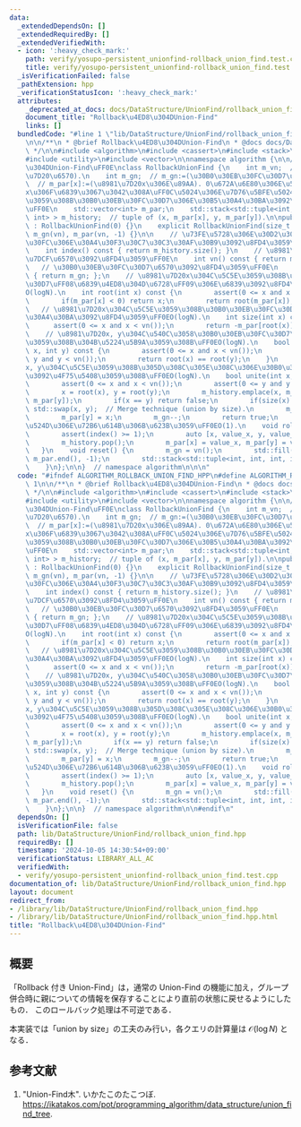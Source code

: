 ```yaml
---
data:
  _extendedDependsOn: []
  _extendedRequiredBy: []
  _extendedVerifiedWith:
  - icon: ':heavy_check_mark:'
    path: verify/yosupo-persistent_unionfind-rollback_union_find.test.cpp
    title: verify/yosupo-persistent_unionfind-rollback_union_find.test.cpp
  _isVerificationFailed: false
  _pathExtension: hpp
  _verificationStatusIcon: ':heavy_check_mark:'
  attributes:
    _deprecated_at_docs: docs/DataStructure/UnionFind/rollback_union_find.md
    document_title: "Rollback\u4ED8\u304DUnion-Find"
    links: []
  bundledCode: "#line 1 \"lib/DataStructure/UnionFind/rollback_union_find.hpp\"\n\n\
    \n\n/**\n * @brief Rollback\u4ED8\u304DUnion-Find\n * @docs docs/DataStructure/UnionFind/rollback_union_find.md\n\
    \ */\n\n#include <algorithm>\n#include <cassert>\n#include <stack>\n#include <tuple>\n\
    #include <utility>\n#include <vector>\n\nnamespace algorithm {\n\n// Rollback\u4ED8\
    \u304DUnion-Find\uFF0E\nclass RollbackUnionFind {\n    int m_vn;  // m_vn:=(\u8981\
    \u7D20\u6570).\n    int m_gn;  // m_gn:=(\u30B0\u30EB\u30FC\u30D7\u6570).\n  \
    \  // m_par[x]:=(\u8981\u7D20x\u306E\u89AA). 0\u672A\u6E80\u306E\u5834\u5408\uFF0C\
    x\u306F\u6839\u3067\u3042\u308A\uFF0C\u5024\u306E\u7D76\u5BFE\u5024\u306F\u5C5E\
    \u3059\u308B\u30B0\u30EB\u30FC\u30D7\u306E\u30B5\u30A4\u30BA\u3092\u8868\u3059\
    \uFF0E\n    std::vector<int> m_par;\n    std::stack<std::tuple<int, int, int,\
    \ int> > m_history;  // tuple of (x, m_par[x], y, m_par[y]).\n\npublic:\n    RollbackUnionFind()\
    \ : RollbackUnionFind(0) {}\n    explicit RollbackUnionFind(size_t vn) : m_vn(vn),\
    \ m_gn(vn), m_par(vn, -1) {}\n\n    // \u73FE\u5728\u306E\u30D2\u30B9\u30C8\u30EA\
    \u30FC\u306E\u30A4\u30F3\u30C7\u30C3\u30AF\u30B9\u3092\u8FD4\u3059\uFF0EO(1).\n\
    \    int index() const { return m_history.size(); }\n    // \u8981\u7D20\u306E\
    \u7DCF\u6570\u3092\u8FD4\u3059\uFF0E\n    int vn() const { return m_vn; };\n \
    \   // \u30B0\u30EB\u30FC\u30D7\u6570\u3092\u8FD4\u3059\uFF0E\n    int gn() const\
    \ { return m_gn; };\n    // \u8981\u7D20x\u304C\u5C5E\u3059\u308B\u30B0\u30EB\u30FC\
    \u30D7\uFF08\u6839\u4ED8\u304D\u6728\uFF09\u306E\u6839\u3092\u8FD4\u3059\uFF0E\
    O(logN).\n    int root(int x) const {\n        assert(0 <= x and x < vn());\n\
    \        if(m_par[x] < 0) return x;\n        return root(m_par[x]);\n    }\n \
    \   // \u8981\u7D20x\u304C\u5C5E\u3059\u308B\u30B0\u30EB\u30FC\u30D7\u306E\u30B5\
    \u30A4\u30BA\u3092\u8FD4\u3059\uFF0EO(logN).\n    int size(int x) const {\n  \
    \      assert(0 <= x and x < vn());\n        return -m_par[root(x)];\n    }\n\
    \    // \u8981\u7D20x, y\u304C\u540C\u3058\u30B0\u30EB\u30FC\u30D7\u306B\u5C5E\
    \u3059\u308B\u304B\u5224\u5B9A\u3059\u308B\uFF0EO(logN).\n    bool is_same(int\
    \ x, int y) const {\n        assert(0 <= x and x < vn());\n        assert(0 <=\
    \ y and y < vn());\n        return root(x) == root(y);\n    }\n    // \u8981\u7D20\
    x, y\u304C\u5C5E\u3059\u308B\u305D\u308C\u305E\u308C\u306E\u30B0\u30EB\u30FC\u30D7\
    \u3092\u4F75\u5408\u3059\u308B\uFF0EO(logN).\n    bool unite(int x, int y) {\n\
    \        assert(0 <= x and x < vn());\n        assert(0 <= y and y < vn());\n\
    \        x = root(x), y = root(y);\n        m_history.emplace(x, m_par[x], y,\
    \ m_par[y]);\n        if(x == y) return false;\n        if(size(x) < size(y))\
    \ std::swap(x, y);  // Merge technique (union by size).\n        m_par[x] += m_par[y];\n\
    \        m_par[y] = x;\n        m_gn--;\n        return true;\n    }\n    // \u76F4\
    \u524D\u306E\u72B6\u614B\u306B\u623B\u3059\uFF0EO(1).\n    void rollback() {\n\
    \        assert(index() >= 1);\n        auto [x, value_x, y, value_y] = m_history.top();\n\
    \        m_history.pop();\n        m_par[x] = value_x, m_par[y] = value_y;\n \
    \   }\n    void reset() {\n        m_gn = vn();\n        std::fill(m_par.begin(),\
    \ m_par.end(), -1);\n        std::stack<std::tuple<int, int, int, int> >().swap(m_history);\n\
    \    }\n};\n\n}  // namespace algorithm\n\n\n"
  code: "#ifndef ALGORITHM_ROLLBACK_UNION_FIND_HPP\n#define ALGORITHM_ROLLBACK_UNION_FIND_HPP\
    \ 1\n\n/**\n * @brief Rollback\u4ED8\u304DUnion-Find\n * @docs docs/DataStructure/UnionFind/rollback_union_find.md\n\
    \ */\n\n#include <algorithm>\n#include <cassert>\n#include <stack>\n#include <tuple>\n\
    #include <utility>\n#include <vector>\n\nnamespace algorithm {\n\n// Rollback\u4ED8\
    \u304DUnion-Find\uFF0E\nclass RollbackUnionFind {\n    int m_vn;  // m_vn:=(\u8981\
    \u7D20\u6570).\n    int m_gn;  // m_gn:=(\u30B0\u30EB\u30FC\u30D7\u6570).\n  \
    \  // m_par[x]:=(\u8981\u7D20x\u306E\u89AA). 0\u672A\u6E80\u306E\u5834\u5408\uFF0C\
    x\u306F\u6839\u3067\u3042\u308A\uFF0C\u5024\u306E\u7D76\u5BFE\u5024\u306F\u5C5E\
    \u3059\u308B\u30B0\u30EB\u30FC\u30D7\u306E\u30B5\u30A4\u30BA\u3092\u8868\u3059\
    \uFF0E\n    std::vector<int> m_par;\n    std::stack<std::tuple<int, int, int,\
    \ int> > m_history;  // tuple of (x, m_par[x], y, m_par[y]).\n\npublic:\n    RollbackUnionFind()\
    \ : RollbackUnionFind(0) {}\n    explicit RollbackUnionFind(size_t vn) : m_vn(vn),\
    \ m_gn(vn), m_par(vn, -1) {}\n\n    // \u73FE\u5728\u306E\u30D2\u30B9\u30C8\u30EA\
    \u30FC\u306E\u30A4\u30F3\u30C7\u30C3\u30AF\u30B9\u3092\u8FD4\u3059\uFF0EO(1).\n\
    \    int index() const { return m_history.size(); }\n    // \u8981\u7D20\u306E\
    \u7DCF\u6570\u3092\u8FD4\u3059\uFF0E\n    int vn() const { return m_vn; };\n \
    \   // \u30B0\u30EB\u30FC\u30D7\u6570\u3092\u8FD4\u3059\uFF0E\n    int gn() const\
    \ { return m_gn; };\n    // \u8981\u7D20x\u304C\u5C5E\u3059\u308B\u30B0\u30EB\u30FC\
    \u30D7\uFF08\u6839\u4ED8\u304D\u6728\uFF09\u306E\u6839\u3092\u8FD4\u3059\uFF0E\
    O(logN).\n    int root(int x) const {\n        assert(0 <= x and x < vn());\n\
    \        if(m_par[x] < 0) return x;\n        return root(m_par[x]);\n    }\n \
    \   // \u8981\u7D20x\u304C\u5C5E\u3059\u308B\u30B0\u30EB\u30FC\u30D7\u306E\u30B5\
    \u30A4\u30BA\u3092\u8FD4\u3059\uFF0EO(logN).\n    int size(int x) const {\n  \
    \      assert(0 <= x and x < vn());\n        return -m_par[root(x)];\n    }\n\
    \    // \u8981\u7D20x, y\u304C\u540C\u3058\u30B0\u30EB\u30FC\u30D7\u306B\u5C5E\
    \u3059\u308B\u304B\u5224\u5B9A\u3059\u308B\uFF0EO(logN).\n    bool is_same(int\
    \ x, int y) const {\n        assert(0 <= x and x < vn());\n        assert(0 <=\
    \ y and y < vn());\n        return root(x) == root(y);\n    }\n    // \u8981\u7D20\
    x, y\u304C\u5C5E\u3059\u308B\u305D\u308C\u305E\u308C\u306E\u30B0\u30EB\u30FC\u30D7\
    \u3092\u4F75\u5408\u3059\u308B\uFF0EO(logN).\n    bool unite(int x, int y) {\n\
    \        assert(0 <= x and x < vn());\n        assert(0 <= y and y < vn());\n\
    \        x = root(x), y = root(y);\n        m_history.emplace(x, m_par[x], y,\
    \ m_par[y]);\n        if(x == y) return false;\n        if(size(x) < size(y))\
    \ std::swap(x, y);  // Merge technique (union by size).\n        m_par[x] += m_par[y];\n\
    \        m_par[y] = x;\n        m_gn--;\n        return true;\n    }\n    // \u76F4\
    \u524D\u306E\u72B6\u614B\u306B\u623B\u3059\uFF0EO(1).\n    void rollback() {\n\
    \        assert(index() >= 1);\n        auto [x, value_x, y, value_y] = m_history.top();\n\
    \        m_history.pop();\n        m_par[x] = value_x, m_par[y] = value_y;\n \
    \   }\n    void reset() {\n        m_gn = vn();\n        std::fill(m_par.begin(),\
    \ m_par.end(), -1);\n        std::stack<std::tuple<int, int, int, int> >().swap(m_history);\n\
    \    }\n};\n\n}  // namespace algorithm\n\n#endif\n"
  dependsOn: []
  isVerificationFile: false
  path: lib/DataStructure/UnionFind/rollback_union_find.hpp
  requiredBy: []
  timestamp: '2024-10-05 14:30:54+09:00'
  verificationStatus: LIBRARY_ALL_AC
  verifiedWith:
  - verify/yosupo-persistent_unionfind-rollback_union_find.test.cpp
documentation_of: lib/DataStructure/UnionFind/rollback_union_find.hpp
layout: document
redirect_from:
- /library/lib/DataStructure/UnionFind/rollback_union_find.hpp
- /library/lib/DataStructure/UnionFind/rollback_union_find.hpp.html
title: "Rollback\u4ED8\u304DUnion-Find"
---
```

## 概要

「Rollback 付き Union-Find」は，通常の Union-Find の機能に加え，グループ併合時に親についての情報を保存することにより直前の状態に戻せるようにしたもの．
このロールバック処理は不可逆である．

本実装では「union by size」の工夫のみ行い，各クエリの計算量は $\mathcal{O}(\log N)$ となる．


## 参考文献

1. "Union-Find木". いかたこのたこつぼ. <https://ikatakos.com/pot/programming_algorithm/data_structure/union_find_tree>.

